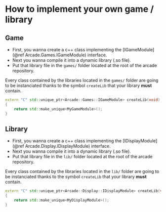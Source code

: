 # How to implement your own game / library

## Game

- First, you wanna create a c++ class implementing the [IGameModule](@ref Arcade.Games.IGameModule) interface.
- Next you wanna compile it into a dynamic library (.so file).
- Put that library file in the `games/` folder located at the root of the arcade repository.

Every class contained by the libraries located in the `games/` folder are going to be instanciated thanks to the symbol `createLib` that your library **must** contain.  

```cpp
extern "C" std::unique_ptr<Arcade::Games::IGameModule> createLib(void)
{
    return std::make_unique<MyGameModule>();
}
```

## Library

- First, you wanna create a c++ class implementing the [IDisplayModule](@ref Arcade.Display.IDisplayModule) interface.
- Next you wanna compile it into a dynamic library (.so file).
- Put that library file in the `lib/` folder located at the root of the arcade repository.

Every class contained by the libraries located in the `lib/` folder are going to be instanciated thanks to the symbol `createLib` that your library **must** contain.  

```cpp
extern "C" std::unique_ptr<Arcade::Display::IDisplayModule> createLib(void)
{
    return std::make_unique<MyDisplayModule>();
}
```
